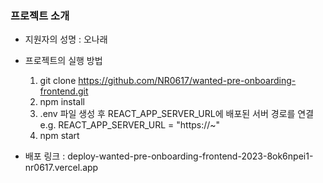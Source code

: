 ### 프로젝트 소개

-   지원자의 성명 : 오나래

-   프로젝트의 실행 방법

    1. git clone https://github.com/NR0617/wanted-pre-onboarding-frontend.git
    2. npm install
    3. .env 파일 생성 후 REACT_APP_SERVER_URL에 배포된 서버 경로를 연결
       e.g. REACT_APP_SERVER_URL = "https://~"
    4. npm start

-   배포 링크 : deploy-wanted-pre-onboarding-frontend-2023-8ok6npei1-nr0617.vercel.app
